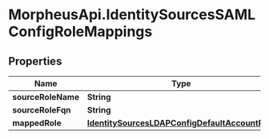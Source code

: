# MorpheusApi.IdentitySourcesSAMLConfigRoleMappings

## Properties

Name | Type | Description | Notes
------------ | ------------- | ------------- | -------------
**sourceRoleName** | **String** |  | [optional] 
**sourceRoleFqn** | **String** |  | [optional] 
**mappedRole** | [**IdentitySourcesLDAPConfigDefaultAccountRole**](IdentitySourcesLDAPConfigDefaultAccountRole.md) |  | [optional] 



